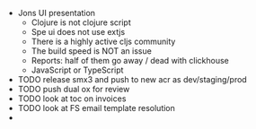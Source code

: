 - Jons UI presentation
	- Clojure is not clojure script
	- Spe ui does not use extjs
	- There is a highly active cljs community
	- The build speed is NOT an issue
	- Reports: half of them go away / dead with clickhouse
	- JavaScript or TypeScript
- TODO release smx3 and push to new acr as dev/staging/prod
- TODO push dual ox for review
- TODO look at toc on invoices
- TODO look at FS email template resolution
-